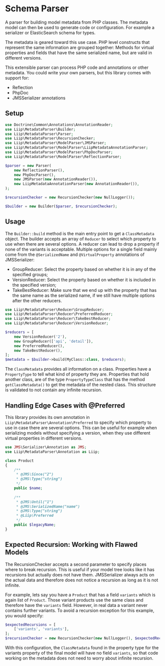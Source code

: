 # Schema Parser

A parser for building model metadata from PHP classes. The metadata model can
then be used to generate code or configuration. For example a serializer or
ElasticSearch schema for types.

The metadata is geared toward this use case. PHP level constructs that
represent the same information are grouped together: Methods for virtual
properties and fields that have the same serialized name, but are valid in
different versions.

This extensible parser can process PHP code and annotations or other metadata.
You could write your own parsers, but this library comes with support for:

* Reflection
* PhpDoc
* JMSSerializer annotations

## Setup
```php
use Doctrine\Common\Annotations\AnnotationReader;
use Liip\MetadataParser\Builder;
use Liip\MetadataParser\Parser;
use Liip\MetadataParser\RecursionChecker;
use Liip\MetadataParser\ModelParser\JMSParser;
use Liip\MetadataParser\ModelParser\LiipMetadataAnnotationParser;
use Liip\MetadataParser\ModelParser\PhpDocParser;
use Liip\MetadataParser\ModelParser\ReflectionParser;

$parser = new Parser(
    new ReflectionParser(),
    new PhpDocParser(),
    new JMSParser(new AnnotationReader()),
    new LiipMetadataAnnotationParser(new AnnotationReader()),
);

$recursionChecker = new RecursionChecker(new NullLogger());

$builder = new Builder($parser, $recursionChecker);
```

## Usage

The `Builder::build` method is the main entry point to get a `ClassMetadata`
object. The builder accepts an array of `Reducer` to select which property to 
use when there are several options. A reducer can lead to drop a property if 
none of the variants is acceptable. Multiple options for a single field mainly 
come from the `@SerializedName` and `@VirtualProperty` annotations of
JMSSerializer:

* GroupReducer: Select the property based on whether it is in any of the 
  specified groups;
* VersionReducer: Select the property based on whether it is included in the
  specified version;
* TakeBestReducer: Make sure that we end up with the property that has the same
  name as the serialized name, if we still have multiple options after the 
  other reducers.

```php
use Liip\MetadataParser\Reducer\GroupReducer;
use Liip\MetadataParser\Reducer\PreferredReducer;
use Liip\MetadataParser\Reducer\TakeBestReducer;
use Liip\MetadataParser\Reducer\VersionReducer;

$reducers = [
    new VersionReducer('2'),
    new GroupReducer(['api', 'detail']),
    new PreferredReducer(),
    new TakeBestReducer(),
];
$metadata = $builder->build(MyClass::class, $reducers);
```

The `ClassMetadata` provides all information on a class. Properties have a
`PropertyType` to tell what kind of property they are. Properties that hold
another class, are of the type `PropertyTypeClass` that has the method
`getClassMetadata()` to get the metadata of the nested class. This structure
is validated to not contain any infinite recursion.

## Handling Edge Cases with @Preferred

This library provides its own annotation in `Liip\MetadataParser\Annotation\Preferred`
to specify which property to use in case there are several options. This can be
useful for example when serializing models without specifying a version, when
they use different virtual properties in different versions.

```php
use JMS\Serializer\Annotation as JMS;
use Liip\MetadataParser\Annotation as Liip;

class Product
{
    /**
     * @JMS\Since("2")
     * @JMS\Type("string")
     */
    public $name;
    
    /**
     * @JMS\Until("1")
     * @JMS\SerializedName("name")
     * @JMS\Type("string")
     * @Liip\Preferred
     */
    public $legacyName;
}
```

## Expected Recursion: Working with Flawed Models

The RecursionChecker accepts a second parameter to specify places where to
break recursion. This is useful if your model tree looks like it has recursions
but actually does not have them. JMSSerializer always acts on the actual data
and therefore does not notice a recursion as long as it is not infinite.

For example, lets say you have a `Product` that has a field `variants` which is
again list of `Product`. Those variant products use the same class and
therefore have the `variants` field. However, in real data a variant never
contains further variants. To avoid a recursion exception for this example, you
would specify:

```php
$expectedRecursions = [
    ['variants', 'variants'],
];
$recursionChecker = new RecursionChecker(new NullLogger(), $expectedRecursions);
``` 

With this configuration, the `ClassMetadata` found in the property type for the
variants property of the final model will have no field `variants`, so that
code working on the metadata does not need to worry about infinite recursion.
